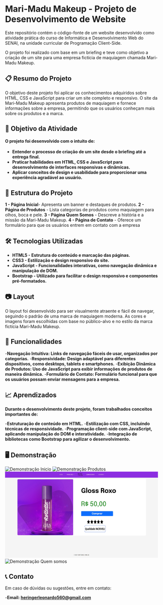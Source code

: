 # Mari-Madu Makeup - Projeto de Desenvolvimento de Website
Este repositório contém o código-fonte de um website desenvolvido como atividade prática do curso de Informática e Desenvolvimento Web do SENAI, na unidade curricular de Programação Client-Side.

O projeto foi realizado com base em um briefing e teve como objetivo a criação de um site para uma empresa fictícia de maquiagem chamada Mari-Madu Makeup.

## 📋 Resumo do Projeto
O objetivo deste projeto foi aplicar os conhecimentos adquiridos sobre HTML, CSS e JavaScript para criar um site completo e responsivo. O site da Mari-Madu Makeup apresenta produtos de maquiagem e fornece informações sobre a empresa, permitindo que os usuários conheçam mais sobre os produtos e a marca.
## 🎯 Objetivo da Atividade

#### O projeto foi desenvolvido com o intuito de:

- **Entender o processo de criação de um site desde o briefing até a entrega final.**
- **Praticar habilidades em HTML, CSS e JavaScript para desenvolvimento de interfaces responsivas e dinâmicas.**
- **Aplicar conceitos de design e usabilidade para proporcionar uma experiência agradável ao usuário.**

## 🔖 Estrutura do Projeto

**1 - Página Inicial**- Apresenta um banner e destaques de produtos.
**2 - Página de Produtos** - Lista categorias de produtos como maquiagem para olhos, boca e pele.
**3 - Página Quem Somos** - Descreve a história e a missão da Mari-Madu Makeup.
**4 - Página de Contato** - Oferece um formulário para que os usuários entrem em contato com a empresa

## 🛠️ Tecnologias Utilizadas
- **HTML5 - Estrutura do conteúdo e marcação das páginas.**
- **CSS3 - Estilização e design responsivo do site.**
- **JavaScript - Funcionalidades interativas, como navegação dinâmica e manipulação de DOM.**
- **Bootstrap - Utilizado para facilitar o design responsivo e componentes pré-formatados.**

## 📷 Layout
O layout foi desenvolvido para ser visualmente atraente e fácil de navegar, seguindo o padrão de uma marca de maquiagem moderna. As cores e imagens foram escolhidas com base no público-alvo e no estilo da marca fictícia Mari-Madu Makeup.

## 🚀 Funcionalidades
-**Navegação Intuitiva: Links de navegação fáceis de usar, organizados por categorias.**
-**Responsividade: Design adaptável para diferentes dispositivos, como desktops, tablets e smartphones.**
-**Exibição Dinâmica de Produtos: Uso de JavaScript para exibir informações de produtos de maneira dinâmica.**
-**Formulário de Contato: Formulário funcional para que os usuários possam enviar mensagens para a empresa.**

## 📈 Aprendizados

**Durante o desenvolvimento deste projeto, foram trabalhados conceitos importantes de:**

-**Estruturação de conteúdo em HTML.**
-**Estilização com CSS, incluindo técnicas de responsividade.**
-**Programação client-side com JavaScript, aplicando manipulação do DOM e interatividade.**
-**Integração de bibliotecas como Bootstrap para agilizar o desenvolvimento.**

## 🖥️ Demonstração
<img  src="Demontração inicio.jpg" alt="Demonstração Inicio">
<img  src="Demontração Produtos.jpg" alt="Demonstração Produtos">
<img  src="Demonstracao compra.jpg" alt="Demonstração Compra">
<img  src="Demontração quemsomos.jpg" alt="Demonstração Quem somos">



## 📞 Contato
Em caso de dúvidas ou sugestões, entre em contato:

-**Email: heringerleonardo560@gmail.com**
